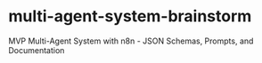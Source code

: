 # multi-agent-system-brainstorm
MVP Multi-Agent System with n8n - JSON Schemas, Prompts, and Documentation
